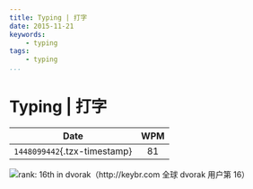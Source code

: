 ```yaml
---
title: Typing | 打字
date: 2015-11-21
keywords:
    - typing
tags:
    - typing
...
```


Typing | 打字
=============

Date | WPM
---- | :---:
`1448099442`{.tzx-timestamp} | 81

![rank: 16th in dvorak（<http://keybr.com> 全球 dvorak 用户第 16）](http://gnat.qiniudn.com/dvorak-1448062967.png)
